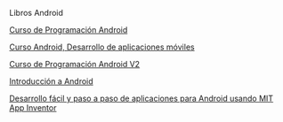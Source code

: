 Libros Android

<a href="http://www.sgoliver.net/blog/wp-content/uploads/2011/11/Manual-Programacion-Android-SgoliverNet-v3-muestra.zip">
Curso de Programación Android</a>

<a href="http://www.maestrosdelweb.com/descarga-curso-android/"> Curso Android, Desarrollo de aplicaciones móviles</a>

<a href="http://collection.openlibra.com.s3.amazonaws.com/packed/Manual-Programacion-Android-v2.zip?AWSAccessKeyId=AKIAIGY5Y2YOT7GYM5UQ&Signature=TxTLWc5Dlhy8MPzA9hsuYx66F6E%3D&Expires=1422464690"> Curso de Programación Android V2</a>

<a href="http://collection.openlibra.com.s3.amazonaws.com/packed/introduccion-android.zip?AWSAccessKeyId=AKIAIGY5Y2YOT7GYM5UQ&Signature=3jUNVvKydMY3bWEo7eyRlo1riB0%3D&Expires=1422464199">Introducción a Android </a>

<a href="http://collection.openlibra.com.s3.amazonaws.com/packed/Desarrollo-para-Android-usando-MIT-AppInventor.zip?AWSAccessKeyId=AKIAIGY5Y2YOT7GYM5UQ&Signature=XEKVV%2FxQM94FEu3ZHcrfFexurBo%3D&Expires=1422464521"> Desarrollo fácil y paso a paso de aplicaciones para Android usando MIT App Inventor</a>

